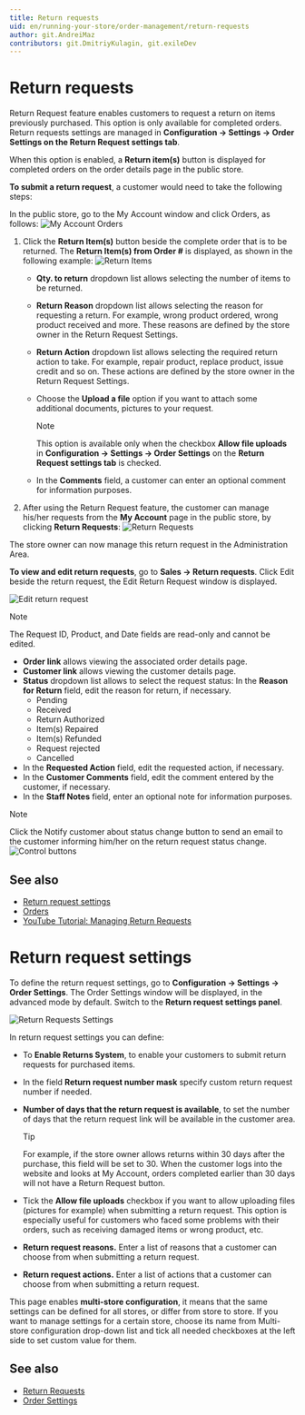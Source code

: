 ```yaml
---
title: Return requests
uid: en/running-your-store/order-management/return-requests
author: git.AndreiMaz
contributors: git.DmitriyKulagin, git.exileDev
---
```


# Return requests

Return Request feature enables customers to request a return on items previously purchased. This option is only available for completed orders. Return requests settings are managed in **Configuration → Settings → Order Settings on the Return Request settings tab**.

When this option is enabled, a **Return item(s)** button is displayed for completed orders on the order details page in the public store.

**To submit a return request**, a customer would need to take the following steps:

In the public store, go to the My Account window and click Orders, as follows: ![My Account Orders](_static/return-requests/my-account-orders.png)

1. Click the **Return Item(s)** button beside the complete order that is to be returned. The **Return Item(s) from Order #** is displayed, as shown in the following example: ![Return Items](_static/return-requests/return-items.png)
    * **Qty. to return** dropdown list allows selecting the number of items to be returned.
    * **Return Reason** dropdown list allows selecting the reason for requesting a return. For example, wrong product ordered, wrong product received and more. These reasons are defined by the store owner in the Return Request Settings.
    * **Return Action** dropdown list allows selecting the required return action to take. For example, repair product, replace product, issue credit and so on. These actions are defined by the store owner in the Return Request Settings.
    * Choose the **Upload a file** option if you want to attach some additional documents, pictures to your request.

      > [!NOTE]
      > 
      > This option is available only when the checkbox **Allow file uploads** in **Configuration → Settings → Order Settings** on the **Return Request settings tab** is checked.

    * In the **Comments** field, a customer can enter an optional comment for information purposes.
1. After using the Return Request feature, the customer can manage his/her requests from the **My Account** page in the public store, by clicking **Return Requests**: ![Return Requests](_static/return-requests/return-requests.jpeg)

The store owner can now manage this return request in the Administration Area.

**To view and edit return requests**, go to **Sales → Return requests**. Click Edit beside the return request, the Edit Return Request window is displayed.

![Edit return request](_static/return-requests/edit-return-requests.jpeg)

> [!NOTE]
> 
> The Request ID, Product, and Date fields are read-only and cannot be edited.

* **Order link** allows viewing the associated order details page.
* **Customer link** allows viewing the customer details page.
* **Status** dropdown list allows to select the request status: In the **Reason for Return** field, edit the reason for return, if necessary.
  * Pending
  * Received
  * Return Authorized
  * Item(s) Repaired
  * Item(s) Refunded
  * Request rejected
  * Cancelled
* In the **Requested Action** field, edit the requested action, if necessary.
* In the **Customer Comments** field, edit the comment entered by the customer, if necessary.
* In the **Staff Notes** field, enter an optional note for information purposes.

> [!NOTE]
> 
> Click the Notify customer about status change button to send an email to the customer informing him/her on the return request status change. ![Control buttons](_static/return-requests/control-elements.png)

## See also

* [Return request settings](xref:en/running-your-store/order-management/return-requests)
* [Orders](xref:en/running-your-store/order-management/orders)
* [YouTube Tutorial: Managing Return Requests](https://www.youtube.com/watch?v=VqF2GZ2ip_0&list=PLnL_aDfmRHwsbhj621A-RFb1KnzeFxYz4&index=17)


# Return request settings

To define the return request settings, go to **Configuration → Settings → Order Settings**. The Order Settings window will be displayed, in the advanced mode by default. Switch to the **Return request settings panel**.

![Return Requests Settings](_static/return-requests/return-requests-settings.png)

In return request settings you can define:

* To **Enable Returns System**, to enable your customers to submit return requests for purchased items.
* In the field **Return request number mask** specify custom return request number if needed.
* **Number of days that the return request is available**, to set the number of days that the return request link will be available in the customer area.

  > [!TIP]
  > 
  > For example, if the store owner allows returns within 30 days after the purchase, this field will be set to 30. When the customer logs into the website and looks at My Account, orders completed earlier than 30 days will not have a Return Request button.
* Tick the **Allow file uploads** checkbox if you want to allow uploading files (pictures for example) when submitting a return request. This option is especially useful for customers who faced some problems with their orders, such as receiving damaged items or wrong product, etc.
* **Return request reasons.** Enter a list of reasons that a customer can choose from when submitting a return request.
* **Return request actions.** Enter a list of actions that a customer can choose from when submitting a return request.

This page enables **multi-store configuration**, it means that the same settings can be defined for all stores, or differ from store to store. If you want to manage settings for a certain store, choose its name from Multi-store configuration drop-down list and tick all needed checkboxes at the left side to set custom value for them.

## See also

* [Return Requests](xref:en/running-your-store/order-management/return-requests)
* [Order Settings](xref:en/running-your-store/order-management/order-settings)
